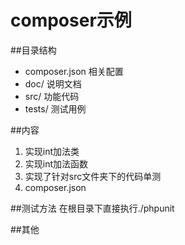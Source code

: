 composer示例
===========

##目录结构
- composer.json  相关配置
- doc/  说明文档
- src/  功能代码
- tests/  测试用例

##内容
1. 实现int加法类
2. 实现int加法函数
3. 实现了针对src文件夹下的代码单测
4. composer.json

##测试方法
在根目录下直接执行./phpunit

##其他
